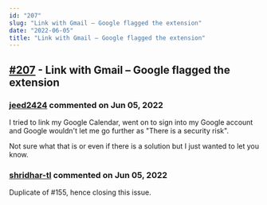 ```yaml
---
id: "207"
slug: "Link with Gmail – Google flagged the extension"
date: "2022-06-05"
title: "Link with Gmail – Google flagged the extension"
---
```



## [#207](https://github.com/shridhar-tl/jira-assistant/issues/207) - Link with Gmail – Google flagged the extension

### [jeed2424](https://github.com/jeed2424) commented on Jun 05, 2022

I tried to link my Google Calendar, went on to sign into my Google account and Google wouldn't let me go further as "There is a security risk".

Not sure what that is or even if there is a solution but I just wanted to let you know.

### [shridhar-tl](https://github.com/shridhar-tl) commented on Jun 05, 2022

Duplicate of #155, hence closing this issue.
